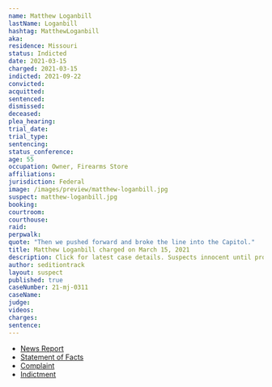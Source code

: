 ```yaml
---
name: Matthew Loganbill
lastName: Loganbill
hashtag: MatthewLoganbill
aka:
residence: Missouri
status: Indicted
date: 2021-03-15
charged: 2021-03-15
indicted: 2021-09-22
convicted:
acquitted:
sentenced:
dismissed:
deceased:
plea_hearing:
trial_date:
trial_type:
sentencing:
status_conference:
age: 55
occupation: Owner, Firearms Store
affiliations:
jurisdiction: Federal
image: /images/preview/matthew-loganbill.jpg
suspect: matthew-loganbill.jpg
booking:
courtroom:
courthouse:
raid:
perpwalk:
quote: "Then we pushed forward and broke the line into the Capitol."
title: Matthew Loganbill charged on March 15, 2021
description: Click for latest case details. Suspects innocent until proven guilty.
author: seditiontrack
layout: suspect
published: true
caseNumber: 21-mj-0311
caseName:
judge:
videos:
charges:
sentence:
---
```

- [News Report](https://www.kshb.com/news/crime/missouri-firearms-store-owner-charged-in-connection-to-capitol-riot)
- [Statement of Facts](https://www.justice.gov/usao-dc/case-multi-defendant/file/1380626/download)
- [Complaint](https://www.justice.gov/usao-dc/case-multi-defendant/file/1380631/download)
- [Indictment](https://extremism.gwu.edu/sites/g/files/zaxdzs2191/f/Matthew%20Loganbill%20Indictment.pdf)
